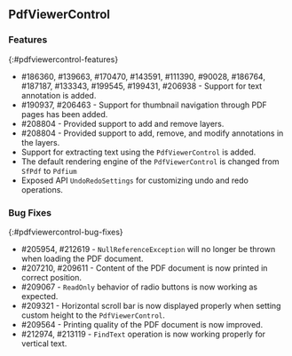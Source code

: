 ## PdfViewerControl

### Features
{:#pdfviewercontrol-features}

* \#186360, \#139663, \#170470, \#143591, \#111390, \#90028, \#186764, \#187187, \#133343, \#199545, \#199431, \#206938 - Support for text annotation is added.
* \#190937, \#206463 - Support for thumbnail navigation through PDF pages has been added.
* \#208804 - Provided support to add and remove layers.
* \#208804 - Provided support to add, remove, and modify annotations in the layers.
* Support for extracting text using the `PdfViewerControl` is added.
* The default rendering engine of the `PdfViewerControl` is changed from `SfPdf` to `Pdfium`
* Exposed API `UndoRedoSettings` for customizing undo and redo operations.

### Bug Fixes
{:#pdfviewercontrol-bug-fixes}

* \#205954, \#212619 - `NullReferenceException` will no longer be thrown when loading the PDF document.
* \#207210, \#209611 - Content of the PDF document is now printed in correct position.
* \#209067 - `ReadOnly` behavior of radio buttons is now working as expected.
* \#209321 - Horizontal scroll bar is now displayed properly when setting custom height to the `PdfViewerControl`.
* \#209564 - Printing quality of the PDF document is now improved.
* \#212974, \#213119 - `FindText` operation is now working properly for vertical text.
  